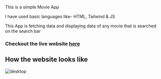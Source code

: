 
This is a simple Movie App 

I have used basic languages like-  HTML, Tailwind & JS 

This App is fetching data and displaying data of any movie that is searched on the search bar 

### Checkout the live website [here](https://movie-app-kappa-ruby.vercel.app/)

## How the website looks like

![desktop](./appgif.gif)
